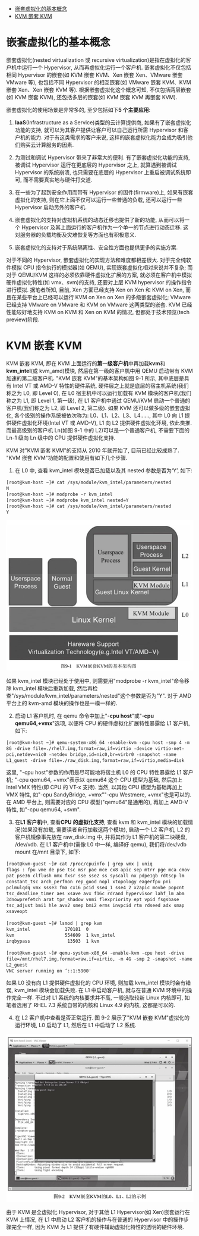 
<!-- @import "[TOC]" {cmd="toc" depthFrom=1 depthTo=6 orderedList=false} -->

<!-- code_chunk_output -->

- [嵌套虚拟化的基本概念](#嵌套虚拟化的基本概念)
- [KVM 嵌套 KVM](#kvm-嵌套-kvm)

<!-- /code_chunk_output -->

# 嵌套虚拟化的基本概念

嵌套虚拟化(nested virtualization 或 recursive virtualization)是指在虚拟化的客户机中运行一个 Hypervisor, 从而再虚拟化运行一个客户机. 嵌套虚拟化不仅包括相同 Hypervisor 的嵌套(如 KVM 嵌套 KVM、Xen 嵌套 Xen、VMware 嵌套 VMware 等), 也包括不同 Hypervisor 的相互嵌套(如 VMware 嵌套 KVM、KVM 嵌套 Xen、Xen 嵌套 KVM 等). 根据嵌套虚拟化这个概念可知, 不仅包括两层嵌套(如 KVM 嵌套 KVM), 还包括多层的嵌套(如 KVM 嵌套 KVM 再嵌套 KVM).

嵌套虚拟化的使用场景是非常多的, 至少包括如下**5 个主要应用**:

1) **IaaS**(Infrastructure as a Service)类型的云计算提供商, 如果有了嵌套虚拟化功能的支持, 就可以为其客户提供让客户可以自己运行所需 Hypervisor 和客户机的能力. 对于有这类需求的客户来说, 这样的嵌套虚拟化能力会成为吸引他们购买云计算服务的因素.

2) 为测试和调试 Hypervisor 带来了非常大的便利. 有了嵌套虚拟化功能的支持, 被调试 Hypervisor 运行在更底层的 Hypervisor 之上, 就算遇到被调试 Hypervisor 的系统崩溃, 也只需要在底层的 Hypervisor 上重启被调试系统即可, 而不需要真实地与硬件打交道.

3) 在一些为了起到安全作用而带有 Hypervisor 的固件(firmware)上, 如果有嵌套虚拟化的支持, 则在它上面不仅可以运行一些普通的负载, 还可以运行一些 Hypervisor 启动另外的客户机.

4) 嵌套虚拟化的支持对虚拟机系统的动态迁移也提供了新的功能, 从而可以将一个 Hypervisor 及其上面运行的客户机作为一个单一的节点进行动态迁移. 这对服务器的负载均衡及灾难恢复等方面也有积极意义.

5) 嵌套虚拟化的支持对于系统隔离性、安全性方面也提供更多的实施方案.

对于不同的 Hypervisor, 嵌套虚拟化的实现方法和难度都相差很大. 对于完全纯软件模拟 CPU 指令执行的模拟器(如 QEMU), 实现嵌套虚拟化相对来说并不复杂; 而对于 QEMU/KVM 这样的必须依靠硬件虚拟化扩展的方案, 就必须在客户机中模拟硬件虚拟化特性(如 vmx、svm)的支持, 还要对上层 KVM hypervisor 的操作指令进行模拟. 据笔者所知, 目前, Xen 方面已经支持 Xen on Xen 和 KVM on Xen, 而且在某些平台上已经可以运行 KVM on Xen on Xen 的多级嵌套虚拟化; VMware 已经支持 VMware on VMware 和 KVM on VMware 这两类型的嵌套. KVM 已经性能较好地支持 KVM on KVM 和 Xen on KVM 的情况, 但都处于技术预览(tech preview)阶段.

# KVM 嵌套 KVM

KVM 嵌套 KVM, 即在 KVM 上面运行的**第一级客户机**中再加载**kvm**和**kvm_intel**(或 kvm_amd)模块, 然后在第一级的客户机中用 QEMU 启动带有 KVM 加速的第二级客户机. "KVM 嵌套 KVM"的基本架构如图 9-1 所示, 其中底层是具有 Intel VT 或 AMD-V 特性的硬件系统, 硬件层之上就是底层的宿主机系统(我们称之为 L0, 即 Level 0), 在 L0 宿主机中可以运行加载有 KVM 模块的客户机(我们称之为 L1, 即 Level 1, 第一级), 在 L1 客户机中通过 QEMU/KVM 启动一个普通的客户机(我们称之为 L2, 即 Level 2, 第二级). 如果 KVM 还可以做多级的嵌套虚拟化, 各个级别的操作系统被依次称为: L0、L1、L2、L3、L4......, 其中 L0 向 L1 提供硬件虚拟化环境(Intel VT 或 AMD-V), L1 向 L2 提供硬件虚拟化环境, 依此类推. 而最高级别的客户机 Ln(如图 9-1 中的 L2)可以是一个普通客户机, 不需要下面的 Ln\-1 级向 Ln 级中的 CPU 提供硬件虚拟化支持.

KVM 对"KVM 嵌套 KVM"的支持从 2010 年就开始了, 目前已经比较成熟了. "KVM 嵌套 KVM"功能的配置和使用有如下几个步骤.

1) 在 L0 中, 查看 kvm_intel 模块是否已加载以及其 nested 参数是否为‘Y’, 如下:

```
[root@kvm-host ~]# cat /sys/module/kvm_intel/parameters/nested
N
[root@kvm-host ~]# modprobe -r kvm_intel
[root@kvm-host ~]# modprobe kvm_intel nested=Y
[root@kvm-host ~]# cat /sys/module/kvm_intel/parameters/nested
Y
```

![](./images/2019-05-29-16-30-14.png)

如果 kvm_intel 模块已经处于使用中, 则需要用"modprobe \-r kvm_intel"命令移除 kvm_intel 模块后重新加载, 然后再检查"/sys/module/kvm_intel/parameters/nested"这个参数是否为"Y". 对于 AMD 平台上的 kvm\-amd 模块的操作也是一模一样的.

2) 启动 L1 客户机时, 在 qemu 命令中加上"\-**cpu host**"或"\-**cpu qemu64,\+vmx**"选项, 以便将 CPU 的硬件虚拟化扩展特性暴露给 L1 客户机, 如下:

```
[root@kvm-host ~]# qemu-system-x86_64 -enable-kvm -cpu host -smp 4 -m 8G -drive file=./rhel7.img,format=raw,if=virtio -device virtio-net-pci,netdev=nic0 -netdev bridge,id=nic0,br=virbr0 -snapshot -name L1_guest -drive file=./raw_disk.img,format=raw,if=virtio,media=disk
```

这里, "\-cpu host"参数的作用是尽可能地将宿主机 L0 的 CPU 特性暴露给 L1 客户机; "\-cpu qemu64, \+vmx"表示以 qemu64 这个 CPU 模型为基础, 然后加上 Intel VMX 特性(即 CPU 的 VT-x 支持). 当然, 以其他 CPU 模型为基础再加上 VMX 特性, 如"\-cpu SandyBridge, \+vmx""\-cpu Westmere, \+vmx"也是可以的. 在 AMD 平台上, 则需要对应的 CPU 模型("qemu64"是通用的), 再加上 AMD\-V 特性, 如"\-cpu qemu64, \+svm".

3) 在**L1 客户机**中, 查看**CPU 的虚拟化支持**, 查看 kvm 和 kvm_intel 模块的加载情况(如果没有加载, 需要读者自行加载这两个模块), 启动一个 L2 客户机, L2 的客户机镜像事先放在 raw_disk.img 中, 并将其作为 L1 客户机的第二块硬盘, /dev/vdb. 在 L1 客户机中(需像 L0 中一样, 编译好 qemu), 我们将/dev/vdb mount 在/mnt 目录下, 如下:

```
[root@kvm-guest ~]# cat /proc/cpuinfo | grep vmx | uniq
flags : fpu vme de pse tsc msr pae mce cx8 apic sep mtrr pge mca cmov pat pse36 clflush mmx fxsr sse sse2 ss syscall nx pdpe1gb rdtscp lm constant_tsc arch_perfmon rep_good nopl xtopology eagerfpu pni pclmulqdq vmx ssse3 fma cx16 pcid sse4_1 sse4_2 x2apic movbe popcnt tsc_deadline_timer aes xsave avx f16c rdrand hypervisor lahf_lm abm 3dnowprefetch arat tpr_shadow vnmi flexpriority ept vpid fsgsbase tsc_adjust bmi1 hle avx2 smep bmi2 erms invpcid rtm rdseed adx smap xsaveopt

[root@kvm-guest ~]# lsmod | grep kvm
kvm_intel             170181  0
kvm                   554609  1 kvm_intel
irqbypass              13503  1 kvm

[root@kvm-guest ~]# qemu-system-x86_64 -enable-kvm -cpu host -drive file=/mnt/rhel7.img,format=raw,if=virtio, -m 4G -smp 2 -snapshot -name L2_guest
VNC server running on ‘::1:5900'
```

如果 L0 没有向 L1 提供硬件虚拟化的 CPU 环境, 则加载 kvm_intel 模块时会有错误, kvm_intel 模块会加载失败. 在 L1 中启动客户机, 就与在普通 KVM 环境中的操作完全一样. 不过对 L1 系统的内核要求并不高, 一般选取较新 Linux 内核即可, 如笔者选用了 RHEL 7.3 系统自带的内核和 Linux 4.9 的内核, 这都是可以的.

4) 在 L2 客户机中查看是否正常运行. 图 9\-2 展示了"KVM 嵌套 KVM"虚拟化的运行环境, L0 启动了 L1, 然后在 L1 中启动了 L2 系统.

![](./images/2019-05-29-16-31-25.png)

由于 KVM 是全虚拟化 Hypervisor, 对于其他 L1 Hypervisor(如 Xen)嵌套运行在 KVM 上情况, 在 L1 中启动 L2 客户机的操作与在普通的 Hypervisor 中的操作步骤完全一样, 因为 KVM 为 L1 提供了有硬件辅助虚拟化特性的透明的硬件环境.
